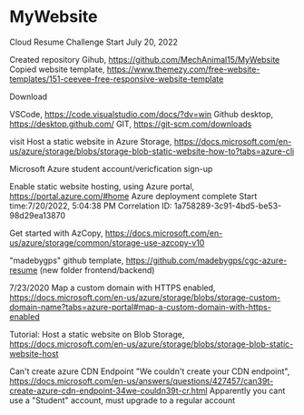 # MyWebsite
Cloud Resume Challenge
Start July 20, 2022

Created repository Gihub, https://github.com/MechAnimal15/MyWebsite
Copied website template, https://www.themezy.com/free-website-templates/151-ceevee-free-responsive-website-template


Download 

VSCode, https://code.visualstudio.com/docs/?dv=win
Github desktop, https://desktop.github.com/
GIT, https://git-scm.com/downloads

visit
Host a static website in Azure Storage, https://docs.microsoft.com/en-us/azure/storage/blobs/storage-blob-static-website-how-to?tabs=azure-cli

Microsoft Azure student account/vericfication sign-up

Enable static website hosting, using Azure portal, https://portal.azure.com/#home
Azure deployment complete 
Start time:7/20/2022, 5:04:38 PM
Correlation ID: 1a758289-3c91-4bd5-be53-98d29ea13870


Get started with AzCopy, https://docs.microsoft.com/en-us/azure/storage/common/storage-use-azcopy-v10

"madebygps" github template, https://github.com/madebygps/cgc-azure-resume (new folder frontend/backend)

7/23/2020
Map a custom domain with HTTPS enabled,  https://docs.microsoft.com/en-us/azure/storage/blobs/storage-custom-domain-name?tabs=azure-portal#map-a-custom-domain-with-https-enabled

Tutorial: Host a static website on Blob Storage, https://docs.microsoft.com/en-us/azure/storage/blobs/storage-blob-static-website-host

Can't create azure CDN Endpoint "We couldn't create your CDN endpoint", https://docs.microsoft.com/en-us/answers/questions/427457/can39t-create-azure-cdn-endpoint-34we-couldn39t-cr.html
    Apparently you cant use a "Student" account, must upgrade to a regular account